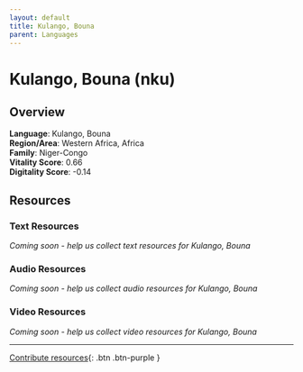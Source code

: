 ```yaml
---
layout: default
title: Kulango, Bouna
parent: Languages
---
```


# Kulango, Bouna (nku)

## Overview

**Language**: Kulango, Bouna  
**Region/Area**: Western Africa, Africa  
**Family**: Niger-Congo  
**Vitality Score**: 0.66  
**Digitality Score**: -0.14  

## Resources

### Text Resources
*Coming soon - help us collect text resources for Kulango, Bouna*

### Audio Resources
*Coming soon - help us collect audio resources for Kulango, Bouna*

### Video Resources
*Coming soon - help us collect video resources for Kulango, Bouna*

---

[Contribute resources](https://fairtrain.github.io/){: .btn .btn-purple }
